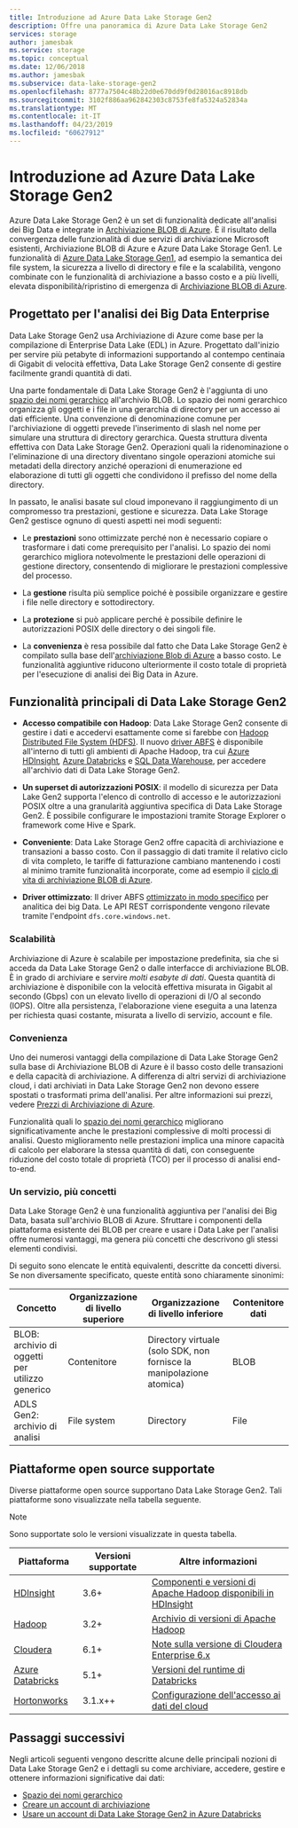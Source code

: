 ```yaml
---
title: Introduzione ad Azure Data Lake Storage Gen2
description: Offre una panoramica di Azure Data Lake Storage Gen2
services: storage
author: jamesbak
ms.service: storage
ms.topic: conceptual
ms.date: 12/06/2018
ms.author: jamesbak
ms.subservice: data-lake-storage-gen2
ms.openlocfilehash: 8777a7504c48b22d0e670dd9f0d28016ac8918db
ms.sourcegitcommit: 3102f886aa962842303c8753fe8fa5324a52834a
ms.translationtype: MT
ms.contentlocale: it-IT
ms.lasthandoff: 04/23/2019
ms.locfileid: "60627912"
---
```

# <a name="introduction-to-azure-data-lake-storage-gen2"></a>Introduzione ad Azure Data Lake Storage Gen2

‎Azure Data Lake Storage Gen2 è un set di funzionalità dedicate all'analisi dei Big Data e integrate in [Archiviazione BLOB di Azure](storage-blobs-introduction.md). È il risultato della convergenza delle funzionalità di due servizi di archiviazione Microsoft esistenti, Archiviazione BLOB di Azure e Azure Data Lake Storage Gen1. Le funzionalità di [Azure Data Lake Storage Gen1](https://docs.microsoft.com/azure/data-lake-store/index), ad esempio la semantica dei file system, la sicurezza a livello di directory e file e la scalabilità, vengono combinate con le funzionalità di archiviazione a basso costo e a più livelli, elevata disponibilità/ripristino di emergenza di [Archiviazione BLOB di Azure](storage-blobs-introduction.md).

## <a name="designed-for-enterprise-big-data-analytics"></a>Progettato per l'analisi dei Big Data Enterprise

Data Lake Storage Gen2 usa Archiviazione di Azure come base per la compilazione di Enterprise Data Lake (EDL) in Azure. Progettato dall'inizio per servire più petabyte di informazioni supportando al contempo centinaia di Gigabit di velocità effettiva, Data Lake Storage Gen2 consente di gestire facilmente grandi quantità di dati.

Una parte fondamentale di Data Lake Storage Gen2 è l'aggiunta di uno [spazio dei nomi gerarchico](data-lake-storage-namespace.md) all'archivio BLOB. Lo spazio dei nomi gerarchico organizza gli oggetti e i file in una gerarchia di directory per un accesso ai dati efficiente. Una convenzione di denominazione comune per l'archiviazione di oggetti prevede l'inserimento di slash nel nome per simulare una struttura di directory gerarchica. Questa struttura diventa effettiva con Data Lake Storage Gen2. Operazioni quali la ridenominazione o l'eliminazione di una directory diventano singole operazioni atomiche sui metadati della directory anziché operazioni di enumerazione ed elaborazione di tutti gli oggetti che condividono il prefisso del nome della directory.

In passato, le analisi basate sul cloud imponevano il raggiungimento di un compromesso tra prestazioni, gestione e sicurezza. Data Lake Storage Gen2 gestisce ognuno di questi aspetti nei modi seguenti:

-   Le **prestazioni** sono ottimizzate perché non è necessario copiare o trasformare i dati come prerequisito per l'analisi. Lo spazio dei nomi gerarchico migliora notevolmente le prestazioni delle operazioni di gestione directory, consentendo di migliorare le prestazioni complessive del processo.

-   La **gestione** risulta più semplice poiché è possibile organizzare e gestire i file nelle directory e sottodirectory.

-   La **protezione** si può applicare perché è possibile definire le autorizzazioni POSIX delle directory o dei singoli file.

-   La **convenienza** è resa possibile dal fatto che Data Lake Storage Gen2 è compilato sulla base dell'[archiviazione Blob di Azure](storage-blobs-introduction.md) a basso costo. Le funzionalità aggiuntive riducono ulteriormente il costo totale di proprietà per l'esecuzione di analisi dei Big Data in Azure.

## <a name="key-features-of-data-lake-storage-gen2"></a>Funzionalità principali di Data Lake Storage Gen2

-   **Accesso compatibile con Hadoop**: Data Lake Storage Gen2 consente di gestire i dati e accedervi esattamente come si farebbe con [Hadoop Distributed File System (HDFS)](https://hadoop.apache.org/docs/current/hadoop-project-dist/hadoop-hdfs/HdfsDesign.html). Il nuovo [driver ABFS](data-lake-storage-abfs-driver.md) è disponibile all'interno di tutti gli ambienti di Apache Hadoop, tra cui [Azure HDInsight](https://docs.microsoft.com/azure/hdinsight/index)*,* [Azure Databricks](https://docs.microsoft.com/azure/azure-databricks/index) e [SQL Data Warehouse](https://docs.microsoft.com/azure/sql-data-warehouse/), per accedere all'archivio dati di Data Lake Storage Gen2.

-   **Un superset di autorizzazioni POSIX**: il modello di sicurezza per Data Lake Gen2 supporta l'elenco di controllo di accesso e le autorizzazioni POSIX oltre a una granularità aggiuntiva specifica di Data Lake Storage Gen2. È possibile configurare le impostazioni tramite Storage Explorer o framework come Hive e Spark.

-   **Conveniente**: Data Lake Storage Gen2 offre capacità di archiviazione e transazioni a basso costo. Con il passaggio di dati tramite il relativo ciclo di vita completo, le tariffe di fatturazione cambiano mantenendo i costi al minimo tramite funzionalità incorporate, come ad esempio il [ciclo di vita di archiviazione BLOB di Azure](storage-lifecycle-management-concepts.md).

-   **Driver ottimizzato**: Il driver ABFS [ottimizzato in modo specifico](data-lake-storage-abfs-driver.md) per analitica dei big Data. Le API REST corrispondente vengono rilevate tramite l'endpoint `dfs.core.windows.net`.

### <a name="scalability"></a>Scalabilità

Archiviazione di Azure è scalabile per impostazione predefinita, sia che si acceda da Data Lake Storage Gen2 o dalle interfacce di archiviazione BLOB. È in grado di archiviare e servire *molti esabyte di dati*. Questa quantità di archiviazione è disponibile con la velocità effettiva misurata in Gigabit al secondo (Gbps) con un elevato livello di operazioni di I/O al secondo (IOPS). Oltre alla persistenza, l'elaborazione viene eseguita a una latenza per richiesta quasi costante, misurata a livello di servizio, account e file.

### <a name="cost-effectiveness"></a>Convenienza

Uno dei numerosi vantaggi della compilazione di Data Lake Storage Gen2 sulla base di Archiviazione BLOB di Azure è il basso costo delle transazioni e della capacità di archiviazione. A differenza di altri servizi di archiviazione cloud, i dati archiviati in Data Lake Storage Gen2 non devono essere spostati o trasformati prima dell'analisi. Per altre informazioni sui prezzi, vedere [Prezzi di Archiviazione di Azure](https://azure.microsoft.com/pricing/details/storage).

Funzionalità quali lo [spazio dei nomi gerarchico](data-lake-storage-namespace.md) migliorano significativamente anche le prestazioni complessive di molti processi di analisi. Questo miglioramento nelle prestazioni implica una minore capacità di calcolo per elaborare la stessa quantità di dati, con conseguente riduzione del costo totale di proprietà (TCO) per il processo di analisi end-to-end.

### <a name="one-service-multiple-concepts"></a>Un servizio, più concetti

Data Lake Storage Gen2 è una funzionalità aggiuntiva per l'analisi dei Big Data, basata sull'archivio BLOB di Azure. Sfruttare i componenti della piattaforma esistente dei BLOB per creare e usare i Data Lake per l'analisi offre numerosi vantaggi, ma genera più concetti che descrivono gli stessi elementi condivisi.

Di seguito sono elencate le entità equivalenti, descritte da concetti diversi. Se non diversamente specificato, queste entità sono chiaramente sinonimi:

| Concetto                                | Organizzazione di livello superiore | Organizzazione di livello inferiore                                            | Contenitore dati |
|----------------------------------------|------------------------|---------------------------------------------------------------------|----------------|
| BLOB: archivio di oggetti per utilizzo generico | Contenitore              | Directory virtuale (solo SDK, non fornisce la manipolazione atomica) | BLOB           |
| ADLS Gen2: archivio di analisi          | File system             | Directory                                                           | File           |

## <a name="supported-open-source-platforms"></a>Piattaforme open source supportate

Diverse piattaforme open source supportano Data Lake Storage Gen2. Tali piattaforme sono visualizzate nella tabella seguente.

> [!NOTE]
> Sono supportate solo le versioni visualizzate in questa tabella.

| Piattaforma |  Versioni supportate | Altre informazioni |
| --- | --- | --- |
| [HDInsight](https://azure.microsoft.com/services/hdinsight/) | 3.6+ | [Componenti e versioni di Apache Hadoop disponibili in HDInsight](https://docs.microsoft.com/azure/hdinsight/hdinsight-component-versioning?toc=%2Fen-us%2Fazure%2Fhdinsight%2Fstorm%2FTOC.json&bc=%2Fen-us%2Fazure%2Fbread%2Ftoc.json)
| [Hadoop](https://hadoop.apache.org/) | 3.2+ | [Archivio di versioni di Apache Hadoop](https://hadoop.apache.org/release.html) |
| [Cloudera](https://www.cloudera.com/) | 6.1+ | [Note sulla versione di Cloudera Enterprise 6.x](https://www.cloudera.com/documentation/enterprise/6/release-notes/topics/rg_cdh_6_release_notes.html) |
| [Azure Databricks](https://azure.microsoft.com/services/databricks/) | 5.1+ | [Versioni del runtime di Databricks](https://docs.databricks.com/release-notes/runtime/databricks-runtime-ver.html) |
|[Hortonworks](https://hortonworks.com/)| 3.1.x++ | [Configurazione dell'accesso ai dati del cloud](https://docs.hortonworks.com/HDPDocuments/Cloudbreak/Cloudbreak-2.9.0/cloud-data-access/content/cb_configuring-access-to-adls2.html) |

## <a name="next-steps"></a>Passaggi successivi

Negli articoli seguenti vengono descritte alcune delle principali nozioni di Data Lake Storage Gen2 e i dettagli su come archiviare, accedere, gestire e ottenere informazioni significative dai dati:

-   [Spazio dei nomi gerarchico](data-lake-storage-namespace.md)
-   [Creare un account di archiviazione](data-lake-storage-quickstart-create-account.md)
-   [Usare un account di Data Lake Storage Gen2 in Azure Databricks](data-lake-storage-quickstart-create-databricks-account.md)

